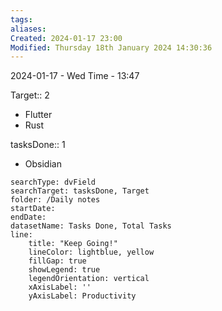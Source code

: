 ```yaml
---
tags: 
aliases: 
Created: 2024-01-17 23:00
Modified: Thursday 18th January 2024 14:30:36
---
```


2024-01-17 - Wed
Time - 13:47


Target:: 2
- Flutter
- Rust 

tasksDone:: 1 
- Obsidian



```tracker
searchType: dvField
searchTarget: tasksDone, Target
folder: /Daily notes 
startDate:
endDate:
datasetName: Tasks Done, Total Tasks
line:
    title: "Keep Going!"
    lineColor: lightblue, yellow
    fillGap: true
    showLegend: true
    legendOrientation: vertical
    xAxisLabel: ''
    yAxisLabel: Productivity
```